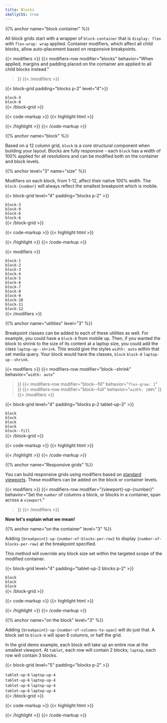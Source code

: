 ```yaml
---
title: Blocks
skellyCSS: true
---
```


{{% anchor name="block container" %}}

All block grids start with a wrapper of `block-container` that is `display: flex` with `flex-wrap: wrap` applied. Container modifiers, which affect all child blocks, allow auto-placement based on responsive breakpoints.

{{< modifiers >}}
{{< modifiers-row 
  modifier="blocks"
  behavior="When applied, margins and padding placed on the container are applied to all child blocks instead." 
>}}
{{< /modifiers >}}

{{< block-grid padding="blocks p-2" level="4">}}
  <div class="block block-4">
    <div class="card">
      <code>block-4</code>  
    </div>
  </div>
  <div class="block block-8">
    <div class="card">
      <code>block-8</code>
    </div>
  </div>
{{< /block-grid >}}

{{< code-markup >}}
{{< highlight html >}}
<div class="block-container blocks p-2">
  <div class="block block-4"></div>
  <div class="block block-8"></div>
</div>
{{< /highlight >}}
{{< /code-markup >}}

{{% anchor name="block" %}}

Based on a 12 column grid, `block` is a core structural component when building your layout. Blocks are fully responsive - each `block` has a width of 100% applied for all resolutions and can be modified both on the container and block levels.

{{% anchor level="3" name="size" %}}

Modifiers on each block, from 1-12, affect their native 100% width. The `block-{number}` will always reflect the smallest breakpoint which is mobile.

{{< block-grid level="4" padding="blocks p-2" >}}
  <div class="block block-3">
    <div class="card">
      <code>block-3</code>
    </div>
  </div>
  <div class="block block-9">
    <div class="card">
      <code>block-9</code>
    </div>
  </div>
  <div class="block block-6">
    <div class="card">
      <code>block-6</code>
    </div>
  </div>
  <div class="block block-6">
    <div class="card">
      <code>block-6</code>
    </div>
  </div>
{{< /block-grid >}}

{{< code-markup >}}
{{< highlight html >}}
<div class="block-container blocks p-2">
  <div class="block block-3"></div>
  <div class="block block-9"></div>
  <div class="block block-6"></div>
  <div class="block block-6"></div>
</div>
{{< /highlight >}}
{{< /code-markup >}}


{{< modifiers >}}
<!-- Do not use modifiers-row here to utilize the divs -->
<tr>
  <td data-label="Modifier"><code>block-1</code></td>
  <td data-label="Behavior"><div class="block-container w-100"><div class="block block-1"><div class="card background--lighter"></div></div></div></td>
</tr>
<tr>
  <td data-label="Modifier"><code>block-2</code></td>
  <td data-label="Behavior"><div class="block-container w-100"><div class="block block-2"><div class="card background--lighter"></div></div></div></td>
</tr>
<tr>
  <td data-label="Modifier"><code>block-3</code></td>
  <td data-label="Behavior"><div class="block-container w-100"><div class="block block-3"><div class="card background--lighter"></div></div></div></td>
</tr>
<tr>
  <td data-label="Modifier"><code>block-4</code></td>
  <td data-label="Behavior"><div class="block-container w-100"><div class="block block-4"><div class="card background--lighter"></div></div></div></td>
</tr>
<tr>
  <td data-label="Modifier"><code>block-5</code></td>
  <td data-label="Behavior"><div class="block-container w-100"><div class="block block-5"><div class="card background--lighter"></div></div></div></td>
</tr>
<tr>
  <td data-label="Modifier"><code>block-6</code></td>
  <td data-label="Behavior"><div class="block-container w-100"><div class="block block-6"><div class="card background--lighter"></div></div></div></td>
</tr>
<tr>
  <td data-label="Modifier"><code>block-7</code></td>
  <td data-label="Behavior"><div class="block-container w-100"><div class="block block-7"><div class="card background--lighter"></div></div></div></td>
</tr>
<tr>
  <td data-label="Modifier"><code>block-8</code></td>
  <td data-label="Behavior"><div class="block-container w-100"><div class="block block-8"><div class="card background--lighter"></div></div></div></td>
</tr>
<tr>
  <td data-label="Modifier"><code>block-9</code></td>
  <td data-label="Behavior"><div class="block-container w-100"><div class="block block-9"><div class="card background--lighter"></div></div></div></td>
</tr>
<tr>
  <td data-label="Modifier"><code>block-10</code></td>
  <td data-label="Behavior"><div class="block-container w-100"><div class="block block-10"><div class="card background--lighter"></div></div></div></td>
</tr>
<tr>
  <td data-label="Modifier"><code>block-11</code></td>
  <td data-label="Behavior"><div class="block-container w-100"><div class="block block-11"><div class="card background--lighter"></div></div></div></td>
</tr>
<tr>
  <td data-label="Modifier"><code>block-12</code></td>
  <td data-label="Behavior"><div class="block-container w-100"><div class="block block-12"><div class="card background--lighter"></div></div></div></td>
</tr>
{{< /modifiers >}}


{{% anchor name="utilities" level="3" %}}

Breakpoint classes can be added to each of these utilities as well. For example, you could have a `block-8` from mobile up. Then, if you wanted the block to shrink to the size of its content at a laptop size, you could add the class `laptop-up--shrink`. This would give the styles `width: auto` within that set media query. Your block would have the classes, `block` `block-8` `laptop-up--shrink`.


{{< modifiers >}}
{{< modifiers-row 
  modifier="block--shrink"
  behavior="`width: auto`" 
>}}
{{< modifiers-row 
  modifier="block--fill"
  behavior="`flex-grow: 1`" 
>}}
{{< modifiers-row 
  modifier="block--full"
  behavior="`width: 100%`" 
>}}
{{< /modifiers >}}

{{< block-grid level="4" padding="blocks p-2 tablet-up-3" >}}
  <div class="block">
    <div class="card">
      <code>block</code>
    </div>
  </div>
  <div class="block">
    <div class="card">
      <code>block</code>
    </div>
  </div>
  <div class="block">
    <div class="card">
      <code>block</code>
    </div>
  </div>
  <div class="block">
    <div class="card">
      <code>block</code>
    </div>
  </div>
  <div class="block block--fill">
    <div class="card">
      <code>block--fill</code>
    </div>
  </div>
{{< /block-grid >}}

{{< code-markup >}}
{{< highlight html >}}
<div class="block-container blocks p-3 tablet-up-2 laptop-up-3 desktop-up-4">
  <div class="block"></div>
  <div class="block"></div>
  <div class="block"></div>
  <div class="block"></div>
  <div class="block block--fill"></div>
</div>
{{< /highlight >}}
{{< /code-markup >}}

{{% anchor name="Responsive grids" %}}

You can build responsive grids using modifiers based on [standard viewports](/docs/concepts/breakpoints/). These modifiers can be added on the block or container levels.

{{< modifiers >}}
{{< modifiers-row 
  modifier="{viewport}-up-{number}"
  behavior="Set the `number` of columns a block, or blocks in a container, span across a `viewport`." 
>}}
{{< /modifiers >}}

**Now let's explain what we mean!**

{{% anchor name="on the container" level="3" %}}

Adding `{breakpoint}-up-{number-of-blocks-per-row}` to display `{number-of-blocks-per-row}` at the breakpoint specified.

This method will override any block size set within the targeted scope of the modified container.

{{< block-grid level="4" padding="tablet-up-2 blocks p-2" >}}
<div class="block">
  <div class="card">
    <code>block</code>
  </div>
</div>
<div class="block">
  <div class="card">
    <code>block</code>
  </div>
</div>
<div class="block">
  <div class="card">
    <code>block</code>
  </div>
</div>
{{< /block-grid >}}

{{< code-markup >}}
{{< highlight html >}}
<div class="block-container tablet-up-2">
  <div class="block"></div>
  <div class="block"></div>
  <div class="block"></div>
</div>
{{< /highlight >}}
{{< /code-markup >}}

{{% anchor name="on the block" level="3" %}}

Adding `{breakpoint}-up-{number-of-columns-to-span}` will do just that. A block set to `block-6` will span 6 columns, or half the grid. 

In the grid demo example, each block will take up an entire row at the smallest viewport. At `tablet`, each row will contain 2 blocks; `laptop`, each row will contain 3 blocks.

{{< block-grid level="5" padding="blocks p-2" >}}
  <div class="block tablet-up-6 laptop-up-4">
    <div class="card">
      <code>tablet-up-6</code>
      <code>laptop-up-4</code>
    </div>
  </div>
  <div class="block tablet-up-6 laptop-up-4">
    <div class="card">
      <code>tablet-up-6</code>
      <code>laptop-up-4</code>
    </div>
  </div>
  <div class="block tablet-up-6 laptop-up-4">
    <div class="card">
      <code>tablet-up-6</code>
      <code>laptop-up-4</code>
    </div>
  </div>
  <div class="block tablet-up-6 laptop-up-4">
    <div class="card">
      <code>tablet-up-6</code>
      <code>laptop-up-4</code>
    </div>
  </div>
{{< /block-grid >}}

{{< code-markup >}}
{{< highlight html >}}
<div class="block-container">
  <div class="block tablet-up-6 laptop-up-4"></div>
  <div class="block tablet-up-6 laptop-up-4"></div>
  <div class="block tablet-up-6 laptop-up-4"></div>
  <div class="block tablet-up-6 laptop-up-4"></div>
</div>
{{< /highlight >}}
{{< /code-markup >}}
